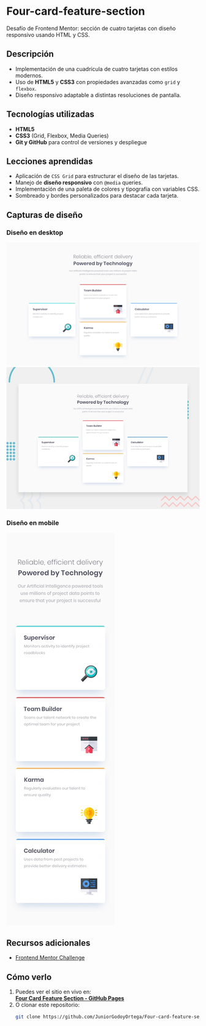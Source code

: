 # Four-card-feature-section

Desafío de Frontend Mentor: sección de cuatro tarjetas con diseño responsivo usando HTML y CSS.

## Descripción
- Implementación de una cuadrícula de cuatro tarjetas con estilos modernos.
- Uso de **HTML5** y **CSS3** con propiedades avanzadas como `grid` y `flexbox`.
- Diseño responsivo adaptable a distintas resoluciones de pantalla.

## Tecnologías utilizadas
- **HTML5**
- **CSS3** (Grid, Flexbox, Media Queries)
- **Git y GitHub** para control de versiones y despliegue

## Lecciones aprendidas
- Aplicación de `CSS Grid` para estructurar el diseño de las tarjetas.
- Manejo de **diseño responsivo** con `@media` queries.
- Implementación de una paleta de colores y tipografía con variables CSS.
- Sombreado y bordes personalizados para destacar cada tarjeta.

## Capturas de diseño
### Diseño en desktop
![Desktop Design](design/desktop-design.jpg)
![Desktop Preview](design/desktop-preview.jpg)

### Diseño en mobile
![Mobile Design](design/mobile-design.jpg)

## Recursos adicionales
- [Frontend Mentor Challenge](https://www.frontendmentor.io/challenges/four-card-feature-section-weK1eFYK)

## Cómo verlo
1. Puedes ver el sitio en vivo en:  
   **[Four Card Feature Section - GitHub Pages](https://juniorgodoyortega.github.io/Four-card-feature-section/)**  
2. O clonar este repositorio:
   ```bash
   git clone https://github.com/JuniorGodoyOrtega/Four-card-feature-section.git
   ```
